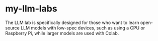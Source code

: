 # my-llm-labs
The LLM lab is specifically designed for those who want to learn open-source LLM models with low-spec devices, such as using a CPU or Raspberry Pi, while larger models are used with Colab.
